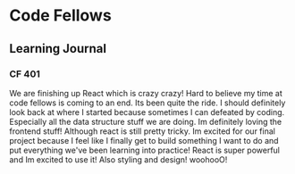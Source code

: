 # Code Fellows
## Learning Journal
### CF 401

We are finishing up React which is crazy crazy! Hard to believe my time at code fellows is coming to an end. Its been quite the ride. I should definitely look back at where I started because sometimes I can defeated by coding. Especially all the data structure stuff we are doing. Im definitely loving the frontend stuff! Although react is still pretty tricky. Im excited for our final project because I feel like I finally get to build something I want to do and put everything we've been learning into practice! React is super powerful and Im excited to use it! Also styling and design! woohooO! 
